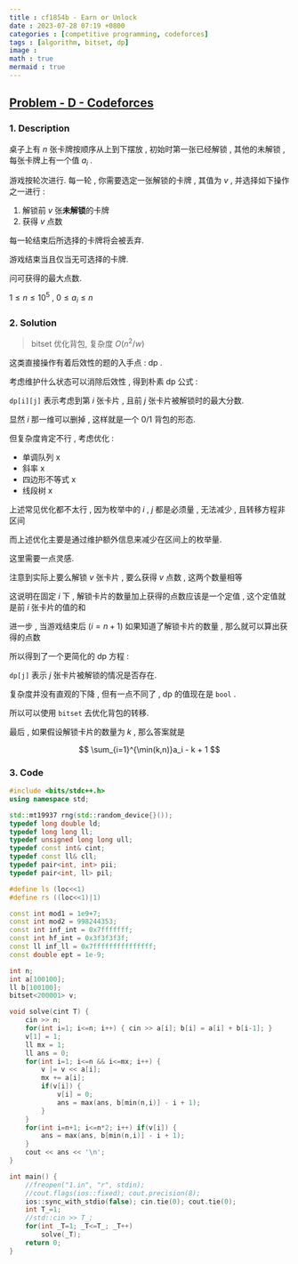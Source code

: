 ```yaml
---
title : cf1854b - Earn or Unlock
date : 2023-07-28 07:19 +0800
categories : [competitive programming, codeforces]
tags : [algorithm, bitset, dp]
image :
math : true
mermaid : true
---
```


## [Problem - D - Codeforces](https://codeforces.com/contest/1855/problem/D)

### 1. Description

桌子上有 $n$ 张卡牌按顺序从上到下摆放 , 初始时第一张已经解锁 , 其他的未解锁 , 每张卡牌上有一个值 $a_i$ .

游戏按轮次进行. 每一轮 , 你需要选定一张解锁的卡牌 , 其值为 $v$ , 并选择如下操作之一进行 :

1. 解锁前 $v$ 张**未解锁**的卡牌
2. 获得 $v$ 点数

每一轮结束后所选择的卡牌将会被丢弃.

游戏结束当且仅当无可选择的卡牌.

问可获得的最大点数.

$1 \leq n \leq 10^5$ , $0 \leq a_i \leq n$

### 2. Solution

> bitset 优化背包, 复杂度 $O(n^2/w)$

这类直接操作有着后效性的题的入手点 : dp .

考虑维护什么状态可以消除后效性 , 得到朴素 dp 公式 :

`dp[i][j]` 表示考虑到第 $i$ 张卡片 , 且前 $j$ 张卡片被解锁时的最大分数.

显然 $i$ 那一维可以删掉 , 这样就是一个 0/1 背包的形态.

但复杂度肯定不行 , 考虑优化 :

- 单调队列 x
- 斜率 x
- 四边形不等式 x
- 线段树 x

上述常见优化都不太行 , 因为枚举中的 $i$ , $j$ 都是必须量 , 无法减少 , 且转移方程非区间

而上述优化主要是通过维护额外信息来减少在区间上的枚举量.

这里需要一点灵感.

注意到实际上要么解锁 $v$ 张卡片 , 要么获得 $v$ 点数 , 这两个数量相等

这说明在固定 $i$ 下 , 解锁卡片的数量加上获得的点数应该是一个定值 , 这个定值就是前 $i$ 张卡片的值的和

进一步 , 当游戏结束后 ($i=n+1$) 如果知道了解锁卡片的数量 , 那么就可以算出获得的点数

所以得到了一个更简化的 dp 方程 :

`dp[j]`  表示 $j$ 张卡片被解锁的情况是否存在.

复杂度并没有直观的下降 , 但有一点不同了 , dp 的值现在是 `bool` .

所以可以使用 `bitset` 去优化背包的转移.

最后 , 如果假设解锁卡片的数量为 $k$ , 那么答案就是

$$
\sum_{i=1}^{\min(k,n)}a_i - k + 1
$$

### 3. Code

```cpp
#include <bits/stdc++.h>
using namespace std;

std::mt19937 rng(std::random_device{}());
typedef long double ld;
typedef long long ll;
typedef unsigned long long ull;
typedef const int& cint;
typedef const ll& cll;
typedef pair<int, int> pii;
typedef pair<int, ll> pil;

#define ls (loc<<1)
#define rs ((loc<<1)|1)

const int mod1 = 1e9+7;
const int mod2 = 998244353;
const int inf_int = 0x7fffffff;
const int hf_int = 0x3f3f3f3f;
const ll inf_ll = 0x7fffffffffffffff;
const double ept = 1e-9;

int n;
int a[100100];
ll b[100100];
bitset<200001> v;

void solve(cint T) {
    cin >> n;
    for(int i=1; i<=n; i++) { cin >> a[i]; b[i] = a[i] + b[i-1]; }
    v[1] = 1;
    ll mx = 1;
    ll ans = 0;
    for(int i=1; i<=n && i<=mx; i++) {
        v |= v << a[i];
        mx += a[i];
        if(v[i]) {
            v[i] = 0;
            ans = max(ans, b[min(n,i)] - i + 1);
        }
    }
    for(int i=n+1; i<=n*2; i++) if(v[i]) {
        ans = max(ans, b[min(n,i)] - i + 1);
    }
    cout << ans << '\n';
}

int main() {
    //freopen("1.in", "r", stdin);
    //cout.flags(ios::fixed); cout.precision(8);
    ios::sync_with_stdio(false); cin.tie(0); cout.tie(0);
    int T_=1;
    //std::cin >> T_;
    for(int _T=1; _T<=T_; _T++)
        solve(_T);
    return 0;
}
```

